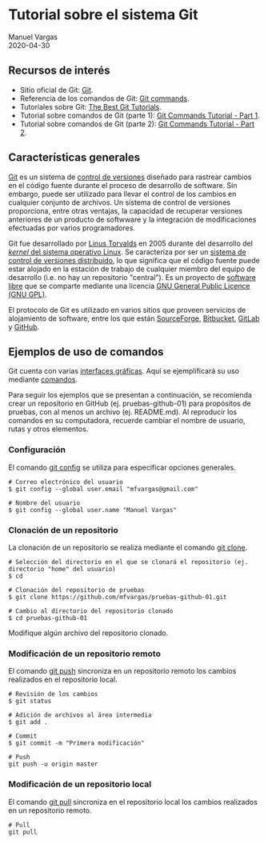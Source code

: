 # Tutorial sobre el sistema Git
Manuel Vargas  
2020-04-30

## Recursos de interés
* Sitio oficial de Git: [Git](https://git-scm.com/).
* Referencia de los comandos de Git: [Git commands](https://git-scm.com/docs/git#_git_commands).
* Tutoriales sobre Git: [The Best Git Tutorials](https://www.freecodecamp.org/news/best-git-tutorial/).
* Tutorial sobre comandos de Git (parte 1): [Git Commands Tutorial - Part 1](https://kolosek.com/git-commands-tutorial-part1/).
* Tutorial sobre comandos de Git (parte 2): [Git Commands Tutorial - Part 2](https://kolosek.com/git-commands-tutorial-part2/).

## Características generales
[Git](https://git-scm.com/) es un sistema de [control de versiones](https://en.wikipedia.org/wiki/Version_control) diseñado para rastrear cambios en el código fuente durante el proceso de desarrollo de software. Sin embargo, puede ser utilizado para llevar el control de los cambios en cualquier conjunto de archivos. Un sistema de control de versiones proporciona, entre otras ventajas, la capacidad de recuperar versiones anteriores de un producto de softwware y la integración de modificaciones efectuadas por varios programadores.

Git fue desarrollado por [Linus Torvalds](https://en.wikipedia.org/wiki/Linus_Torvalds) en 2005 durante del desarrollo del [_kernel_ del sistema operativo Linux](https://en.wikipedia.org/wiki/Linux_kernel). Se caracteriza por ser un [sistema de control de versiones distribuido](https://en.wikipedia.org/wiki/Distributed_version_control), lo que significa que el código fuente puede estar alojado en la estación de trabajo de cualquier miembro del equipo de desarrollo (i.e. no hay un repositorio "central"). Es un proyecto de [software libre](https://en.wikipedia.org/wiki/Free_software) que se comparte mediante una licencia [GNU General Public Licence (GNU GPL)](https://www.gnu.org/licenses/old-licenses/gpl-2.0.html).

El protocolo de Git es utilizado en varios sitios que proveen servicios de alojamiento de software, entre los que están [SourceForge](https://sourceforge.net/), [Bitbucket](https://bitbucket.org/), [GitLab](https://about.gitlab.com/) y [GitHub](https://github.com/).

## Ejemplos de uso de comandos
Git cuenta con varias [interfaces gráficas](https://git-scm.com/downloads/guis). Aquí se ejemplificará su uso mediante [comandos](https://git-scm.com/docs/git#_git_commands).

Para seguir los ejemplos que se presentan a continuación, se recomienda crear un repositorio en GitHub (ej. pruebas-github-01) para propósitos de pruebas, con al menos un archivo (ej. README.md). Al reproducir los comandos en su computadora, recuerde cambiar el nombre de usuario, rutas y otros elementos.

### Configuración
El comando [git config](https://git-scm.com/docs/git-config) se utiliza para especificar opciones generales.
```terminal
# Correo electrónico del usuario
$ git config --global user.email "mfvargas@gmail.com"

# Nombre del usuario
$ git config --global user.name "Manuel Vargas"
```

### Clonación de un repositorio
La clonación de un repositorio se realiza mediante el comando [git clone](https://git-scm.com/docs/git-clone).
```terminal
# Selección del directorio en el que se clonará el repositorio (ej. directorio "home" del usuario)
$ cd

# Clonación del repositorio de pruebas
$ git clone https://github.com/mfvargas/pruebas-github-01.git

# Cambio al directorio del repositorio clonado
$ cd pruebas-github-01
```

Modifique algún archivo del repositorio clonado.

### Modificación de un repositorio remoto
El comando [git push](https://git-scm.com/docs/git-push) sincroniza en un repositorio remoto los cambios realizados en el repositorio local.
```terminal
# Revisión de los cambios
$ git status

# Adición de archivos al área intermedia
$ git add .

# Commit
$ git commit -m "Primera modificación"

# Push
git push -u origin master
```

### Modificación de un repositorio local
El comando [git pull](https://git-scm.com/docs/git-pull) sincroniza en el repositorio local los cambios realizados en un repositorio remoto.
```terminal
# Pull
git pull
```
